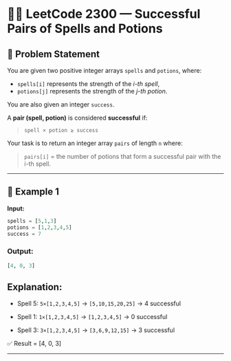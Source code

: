# 🧙‍♂️ LeetCode 2300 — Successful Pairs of Spells and Potions

## 📘 Problem Statement
You are given two positive integer arrays `spells` and `potions`, where:
- `spells[i]` represents the strength of the *i-th spell*,
- `potions[j]` represents the strength of the *j-th potion*.

You are also given an integer `success`.

A **pair (spell, potion)** is considered **successful** if:

> `spell × potion ≥ success`

Your task is to return an integer array `pairs` of length `n` where:
> `pairs[i]` = the number of potions that form a successful pair with the i-th spell.

---

## 🧩 Example 1
**Input:**
```python
spells = [5,1,3]
potions = [1,2,3,4,5]
success = 7
```
### Output:
```py
[4, 0, 3]
```
## Explanation:

+ Spell 5: `5×[1,2,3,4,5]` → `[5,10,15,20,25]` → 4 successful

+ Spell 1: `1×[1,2,3,4,5]` → `[1,2,3,4,5]` → 0 successful

+ Spell 3: `3×[1,2,3,4,5]` → `[3,6,9,12,15]` → 3 successful

✅ Result = [4, 0, 3]

---
